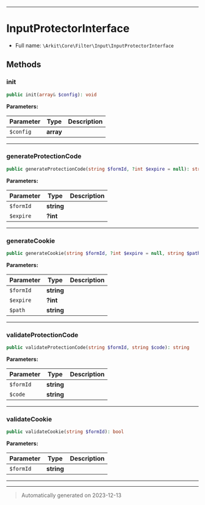 ***

# InputProtectorInterface





* Full name: `\Arkit\Core\Filter\Input\InputProtectorInterface`



## Methods


### init



```php
public init(array& $config): void
```








**Parameters:**

| Parameter | Type | Description |
|-----------|------|-------------|
| `$config` | **array** |  |





***

### generateProtectionCode



```php
public generateProtectionCode(string $formId, ?int $expire = null): string
```








**Parameters:**

| Parameter | Type | Description |
|-----------|------|-------------|
| `$formId` | **string** |  |
| `$expire` | **?int** |  |





***

### generateCookie



```php
public generateCookie(string $formId, ?int $expire = null, string $path = &#039;/&#039;): void
```








**Parameters:**

| Parameter | Type | Description |
|-----------|------|-------------|
| `$formId` | **string** |  |
| `$expire` | **?int** |  |
| `$path` | **string** |  |





***

### validateProtectionCode



```php
public validateProtectionCode(string $formId, string $code): string
```








**Parameters:**

| Parameter | Type | Description |
|-----------|------|-------------|
| `$formId` | **string** |  |
| `$code` | **string** |  |





***

### validateCookie



```php
public validateCookie(string $formId): bool
```








**Parameters:**

| Parameter | Type | Description |
|-----------|------|-------------|
| `$formId` | **string** |  |





***


***
> Automatically generated on 2023-12-13
